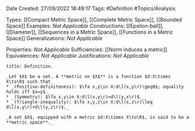 <div class="topSpace"></div>

Date Created: 27/09/2022 18:49:17
Tags: #Definition #Topics/Analysis

Types: [[Compact Metric Space]], [[Complete Metric Space]], [[Bounded Space]]
Examples: _Not Applicable_
Constructions: [[Epsilon-ball]], [[Diameter]], [[Sequences in a Metric Space]], [[Functions in a Metric Space]]
Generalizations: _Not Applicable_

Properties: _Not Applicable_
Sufficiencies: [[Norm induces a metric]]
Equivalences: _Not Applicable_
Justifications: _Not Applicable_

``` ad-Definition
title: Definition.

_Let $X$ be a set. A **metric on $X$** is a function $d:X\times X\to\R$ such that_
* _(Positive-definiteness): $\fa x,y\in X:d\l(x,y\r)\geq0$; equality holds iff $x=y$._
* _(Symmetry): $\fa x,y\in X:d\l(x,y\r)=d\l(y,x\r)$._
* _(Triangle-inequality): $\fa x,y,z\in X:d\l(x,z\r)\leq d\l(x,y\r)+d\l(y,z\r)$._

_A set $X$, equipped with a metric $d:X\times X\to\R$, is said to be a **metric space**._

```
